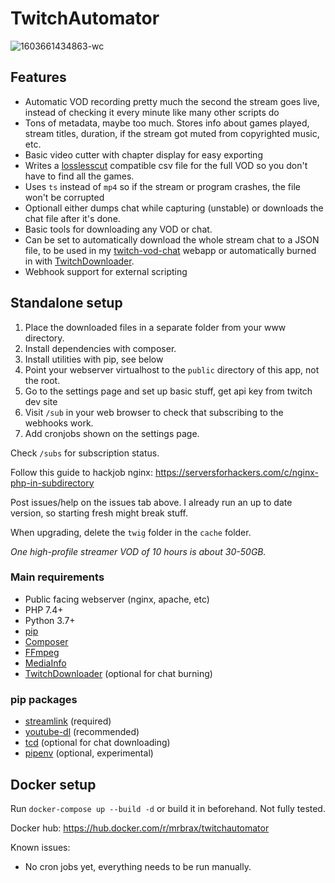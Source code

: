 # TwitchAutomator

![1603661434863-wc](https://user-images.githubusercontent.com/1517911/97119662-fe1b0a80-1711-11eb-8f40-20c1690a01c9.png)

## Features
- Automatic VOD recording pretty much the second the stream goes live, instead of checking it every minute like many other scripts do
- Tons of metadata, maybe too much. Stores info about games played, stream titles, duration, if the stream got muted from copyrighted music, etc.
- Basic video cutter with chapter display for easy exporting
- Writes a [losslesscut](https://github.com/mifi/lossless-cut/) compatible csv file for the full VOD so you don't have to find all the games.
- Uses `ts` instead of `mp4` so if the stream or program crashes, the file won't be corrupted
- Optionall either dumps chat while capturing (unstable) or downloads the chat file after it's done.
- Basic tools for downloading any VOD or chat.
- Can be set to automatically download the whole stream chat to a JSON file, to be used in my [twitch-vod-chat](https://github.com/MrBrax/twitch-vod-chat) webapp or automatically burned in with [TwitchDownloader](https://github.com/lay295/TwitchDownloader).
- Webhook support for external scripting

## Standalone setup

1. Place the downloaded files in a separate folder from your www directory.
2. Install dependencies with composer.
3. Install utilities with pip, see below
4. Point your webserver virtualhost to the `public` directory of this app, not the root.
5. Go to the settings page and set up basic stuff, get api key from twitch dev site
6. Visit `/sub` in your web browser to check that subscribing to the webhooks work.
7. Add cronjobs shown on the settings page.

Check `/subs` for subscription status.

Follow this guide to hackjob nginx: https://serversforhackers.com/c/nginx-php-in-subdirectory

Post issues/help on the issues tab above. I already run an up to date version, so starting fresh might break stuff.

When upgrading, delete the `twig` folder in the `cache` folder.

*One high-profile streamer VOD of 10 hours is about 30-50GB.*

### Main requirements
- Public facing webserver (nginx, apache, etc)
- PHP 7.4+
- Python 3.7+
- [pip](https://pypi.org/project/pip/)
- [Composer](https://getcomposer.org/)
- [FFmpeg](https://ffmpeg.org/download.html)
- [MediaInfo](https://mediaarea.net/en/MediaInfo)
- [TwitchDownloader](https://github.com/lay295/TwitchDownloader) (optional for chat burning)

### pip packages
- [streamlink](https://github.com/streamlink/streamlink) (required)
- [youtube-dl](https://youtube-dl.org/) (recommended)
- [tcd](https://pypi.org/project/tcd/) (optional for chat downloading)
- [pipenv](https://github.com/pypa/pipenv) (optional, experimental)

## Docker setup

Run `docker-compose up --build -d` or build it in beforehand. Not fully tested.

Docker hub: https://hub.docker.com/r/mrbrax/twitchautomator

Known issues:
- No cron jobs yet, everything needs to be run manually.